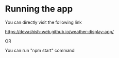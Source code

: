 # Running the app 
 You can directly visit the following link
 
 https://devashish-web.github.io/weather-display-app/
 
 OR
 
 You can run "npm start" command 
